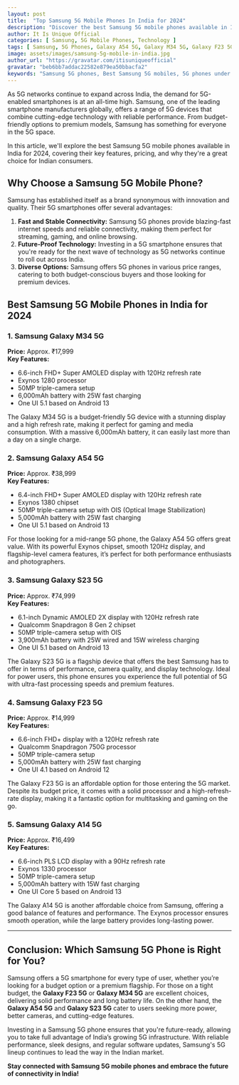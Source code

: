 ```yaml
---
layout: post
title:  "Top Samsung 5G Mobile Phones In India for 2024"
description: "Discover the best Samsung 5G mobile phones available in India in 2024, featuring cutting-edge technology and fast network connectivity."
author: It Is Unique Official
categories: [ Samsung, 5G Mobile Phones, Technology ]
tags: [ Samsung, 5G Phones, Galaxy A54 5G, Galaxy M34 5G, Galaxy F23 5G, Galaxy S23, Galaxy S22 ]
image: assets/images/samsung-5g-mobile-in-india.jpg
author_url: "https://gravatar.com/itisuniqueofficial"
gravatar: "beb6bb7addac22582e879ea50bbacfa2"
keywords: "Samsung 5G phones, Best Samsung 5G mobiles, 5G phones under 20000"
---
```


As 5G networks continue to expand across India, the demand for 5G-enabled smartphones is at an all-time high. Samsung, one of the leading smartphone manufacturers globally, offers a range of 5G devices that combine cutting-edge technology with reliable performance. From budget-friendly options to premium models, Samsung has something for everyone in the 5G space.

In this article, we'll explore the best Samsung 5G mobile phones available in India for 2024, covering their key features, pricing, and why they're a great choice for Indian consumers.

## Why Choose a Samsung 5G Mobile Phone?

Samsung has established itself as a brand synonymous with innovation and quality. Their 5G smartphones offer several advantages:

1. **Fast and Stable Connectivity:** Samsung 5G phones provide blazing-fast internet speeds and reliable connectivity, making them perfect for streaming, gaming, and online browsing.
2. **Future-Proof Technology:** Investing in a 5G smartphone ensures that you're ready for the next wave of technology as 5G networks continue to roll out across India.
3. **Diverse Options:** Samsung offers 5G phones in various price ranges, catering to both budget-conscious buyers and those looking for premium devices.

## Best Samsung 5G Mobile Phones in India for 2024

### 1. **Samsung Galaxy M34 5G**
   **Price:** Approx. ₹17,999  
   **Key Features:**
   - 6.6-inch FHD+ Super AMOLED display with 120Hz refresh rate
   - Exynos 1280 processor
   - 50MP triple-camera setup
   - 6,000mAh battery with 25W fast charging
   - One UI 5.1 based on Android 13

The Galaxy M34 5G is a budget-friendly 5G device with a stunning display and a high refresh rate, making it perfect for gaming and media consumption. With a massive 6,000mAh battery, it can easily last more than a day on a single charge.

### 2. **Samsung Galaxy A54 5G**
   **Price:** Approx. ₹38,999  
   **Key Features:**
   - 6.4-inch FHD+ Super AMOLED display with 120Hz refresh rate
   - Exynos 1380 chipset
   - 50MP triple-camera setup with OIS (Optical Image Stabilization)
   - 5,000mAh battery with 25W fast charging
   - One UI 5.1 based on Android 13

For those looking for a mid-range 5G phone, the Galaxy A54 5G offers great value. With its powerful Exynos chipset, smooth 120Hz display, and flagship-level camera features, it’s perfect for both performance enthusiasts and photographers.

### 3. **Samsung Galaxy S23 5G**
   **Price:** Approx. ₹74,999  
   **Key Features:**
   - 6.1-inch Dynamic AMOLED 2X display with 120Hz refresh rate
   - Qualcomm Snapdragon 8 Gen 2 chipset
   - 50MP triple-camera setup with OIS
   - 3,900mAh battery with 25W wired and 15W wireless charging
   - One UI 5.1 based on Android 13

The Galaxy S23 5G is a flagship device that offers the best Samsung has to offer in terms of performance, camera quality, and display technology. Ideal for power users, this phone ensures you experience the full potential of 5G with ultra-fast processing speeds and premium features.

### 4. **Samsung Galaxy F23 5G**
   **Price:** Approx. ₹14,999  
   **Key Features:**
   - 6.6-inch FHD+ display with a 120Hz refresh rate
   - Qualcomm Snapdragon 750G processor
   - 50MP triple-camera setup
   - 5,000mAh battery with 25W fast charging
   - One UI 4.1 based on Android 12

The Galaxy F23 5G is an affordable option for those entering the 5G market. Despite its budget price, it comes with a solid processor and a high-refresh-rate display, making it a fantastic option for multitasking and gaming on the go.

### 5. **Samsung Galaxy A14 5G**
   **Price:** Approx. ₹16,499  
   **Key Features:**
   - 6.6-inch PLS LCD display with a 90Hz refresh rate
   - Exynos 1330 processor
   - 50MP triple-camera setup
   - 5,000mAh battery with 15W fast charging
   - One UI Core 5 based on Android 13

The Galaxy A14 5G is another affordable choice from Samsung, offering a good balance of features and performance. The Exynos processor ensures smooth operation, while the large battery provides long-lasting power.

---

## Conclusion: Which Samsung 5G Phone is Right for You?

Samsung offers a 5G smartphone for every type of user, whether you’re looking for a budget option or a premium flagship. For those on a tight budget, the **Galaxy F23 5G** or **Galaxy M34 5G** are excellent choices, delivering solid performance and long battery life. On the other hand, the **Galaxy A54 5G** and **Galaxy S23 5G** cater to users seeking more power, better cameras, and cutting-edge features.

Investing in a Samsung 5G phone ensures that you're future-ready, allowing you to take full advantage of India’s growing 5G infrastructure. With reliable performance, sleek designs, and regular software updates, Samsung's 5G lineup continues to lead the way in the Indian market.

**Stay connected with Samsung 5G mobile phones and embrace the future of connectivity in India!**
